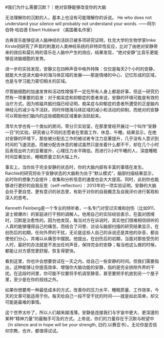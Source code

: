 #我们为什么需要沉默？｜绝对安静能够改变你的大脑

无法理解你的沉默的人，基本上也没有可能理解你的诉说。 He who does not understand your silence will probably not understand your words. ——阿尔伯特·哈伯德 Elbert Hubbard （美国著名作家）

古典音乐能够促进人脑神经的活跃已被多项研究证明，杜克大学的生物学家Imke Kirste则研究了声音的刺激对人类神经系统的非特异性反应，比对了由绝对安静带来的效应和莫扎特的音乐在人脑中产生的效应，结果发现，“绝对安静”比音乐更能够促进脑细胞的发育。

进一步的实验发现，安静又在四种声音中格外特殊：仅仅是每天2个小时的安静，就能大大促进大脑中的海马体区域的发展——那是情绪的中心、记忆形成的区域，也是与学习能力密切相关的区域。

尽管脑细胞的加速发育和活动性增强不一定在所有人身上都是好事，但这一研究仍然有一项重要的启发：对于痴呆症和抑郁症的患者来说，安静的环境可能是有效的治疗方式。因为核磁共振扫描已经证明，痴呆症与抑郁症的患者所遭受的正是脑内神经元的减少与不活跃，同时伴随海马体区域的减小和活动的抑制，而绝对的安静可以帮助他们脑内的这些细胞和区域重新活跃起来。

清华大学也有一个类似的房间，零分贝实验室，在那里曾经开展过一个叫作“安静一日”的实验。研究者让不同的志愿者在里面工作、休息、午睡。结果显示，在绝对安静的环境下，那些被分配去工作的被试者专注力显著提升，几乎没有人意识到时间的飞速流逝。而被分配去休息的被试虽然只是坐着什么都不干，却在几个小时后表现出听力的显著提升，心理压力水平降低。而进行2小时午睡的人，深度睡眠时间显著加长，睡眠质量立刻大幅上升。

事实上，当你处于完全安静的状态时，你的大脑内部有丰富的事情在发生。Raichle的研究将处于安静状态的大脑称为处于“默认模式”，脑部扫描结果显示，此时你的想象力会提升；收集和分析信息的速度也会大大提高。同时，此刻你也能够进行更好的自我反思（self-reflection）：2013年的一项实验证明，安静的大脑会处于更自觉、更有意识的状态里，有助于对你的自我概念及自我评价进行客观和深入的思考。

Kenneth Feinberg是一个专业的倾听者，一名专门对受过灾难和创伤（比如911、波士顿爆炸）的家庭进行干预的调解人。他用自己的实际经验表示，在面对困境时，沉默是治愈性的。因为他发现，每当对方在诉说时，其实他们很难相信倾听的人真的能够懂得自己的痛苦。而结合了问卷、访谈与脑部扫描的研究结果显示，在创伤后的初期，任何外界的干扰，无论是这些人自己的诉说还是其他的杂音，都会使他们分心，并难以从痛苦中摆脱。他提出，在创伤后的初期，当面对那些受伤的人时，最好的办法就是不发出任何声音，保持完全的安静；每当他这么做的时候，都能让对方感觉更舒服，恢复得更快。

看到这里，你也许会想要尝试在一天之内，给自己一些安静的时间。但我们需要指出，这种能够让你提高效率、增强你大脑功能的安静，指的是完全排除外界的干扰。在这段时间里，你可能不仅要将手机调至静音，甚至要把手机放到另一个屋子里，至少是在你的视线之外。

如果你想要用一种最低成本的方式，改善你的压力水平、睡眠质量、工作效率，今天的文章可能适用于你。每天给自己一段不受干扰的时间——就是如此简单，却又可能是最难的事情。

这个世界太吵了，所以人们越来越浅薄。安静是连接我们与宇宙中更大、更深邃的某种“精神力量”的最触手可及的方式。上帝说，你们的力量存在于沉默与盼望中（In silence and in hope will be your strength, 旧约.以赛亚书）。无论你是否信仰宗教，也许，都值得试试。


